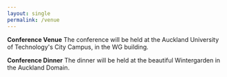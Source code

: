 ```yaml
---
layout: single
permalink: /venue
---
```

**Conference Venue**
The conference will be held at the Auckland University of Technology's City Campus, in the WG building.

**Conference Dinner**
The dinner will be held at the beautiful Wintergarden in the Auckland Domain.